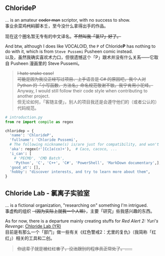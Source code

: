## ChlorideP
... is an amateur ~~coder man~~ scriptor, with no success to show.  
事业余菜鸡~~代码~~脚本壬，至今没什么拿得出手的作品。

现在这个圈名暂无专有的中文译名。~~不然叫我「氯17」好了。~~  

And btw, although I does like VOCALOID, the `P` of Chloride**P** has nothing to do with it, which is from `Steve Pussemi` Pusheen comic instead.  
以及，虽然我确实喜欢术力口，但很遗憾这个「P」跟术并没有什么关系——它取自 Pusheen 漫画里的 Steve Pussemi。  

> ~~I hate snake case!~~  
> ~~可能是因为我没正经写过项目、上手语言是 C# 的原因吧，我个人对 Python 的「小写函数、方法名」命名规范敬谢不敏。我宁肯用小驼峰。~~  
> Anyway, I would still follow their code style when contributing to another project.  
> 但无论如何，「客随主便」，别人的项目我还是会遵守他们的（或者公认的）代码规范。

```python
# introduction.py
from re import compile as regex

chloridep = {
  'name': 'ChlorideP',
  'fullname': 'Chloride Pussemi',
  # The following nickname(s) is/are just for compatibility, and won't use anymore.
  'aka': regex(r'[Cc]a(co)+'),  # Caco, cacoco, ...
  'i_can': [
    # 'PECMD', 'CMD Batch', 
    'Python', 'C', 'C++', 'C#', 'PowerShell', 'MarkDown documentary',],
  'good_at': [],
  'hobby': "discover interests, and try to learn more about them",
}
```

## Chloride Lab - 氯离子实验室
... is a fictional organization, "researching on" something I'm intrigued.  
事虚构的组织 ~~（因为实际上就我一个人嘛）~~，主要「研究」些我感兴趣的东西。

As for now, there is a departure mainly creating stuffs for *Red Alert 2: Yuri's Revenge*:
[Chloride Lab (YR)](https://github.com/ClLab-YR)  
目前是有那么一个「部门」做一些有关《红色警戒2：尤里的复仇》（我简称「红红」）相关的工具和二创。

> ~~你这辈子就是被红红害了，没法跟别的程序员正常处了。……~~
